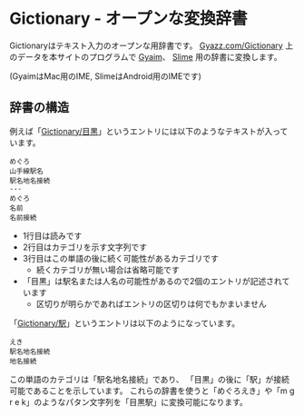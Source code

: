 # Gictionary - オープンな変換辞書
Gictionaryはテキスト入力のオープンな用辞書です。
<a href="http://Gyazz.com/Gictionary">Gyazz.com/Gictionary</a>
上のデータを本サイトのプログラムで
<a href="http://GitHub.com/Gyaim">Gyaim</a>、
<a href="http://GitHub.com/Slime">Slime</a>
用の辞書に変換します。

(GyaimはMac用のIME, SlimeはAndroid用のIMEです)

## 辞書の構造

例えば「<a href="http://Gyazz.com/Gictionary/目黒">Gictionary/目黒</a>」というエントリには以下のようなテキストが入っています。

    めぐろ
    山手線駅名
    駅名地名接続
    ---
    めぐろ
    名前
    名前接続

- 1行目は読みです
- 2行目はカテゴリを示す文字列です
- 3行目はこの単語の後に続く可能性があるカテゴリです
  -  続くカテゴリが無い場合は省略可能です
- 「目黒」は駅名または人名の可能性があるので2個のエントリが記述されています
  - 区切りが明らかであればエントリの区切りは何でもかまいません

「<a href="http://Gyazz.com/Gictionary/駅">Gictionary/駅</a>」というエントリは以下のようになっています。
  
    えき
    駅名地名接続
    地名接続

この単語のカテゴリは「駅名地名接続」であり、
「目黒」の後に「駅」が接続可能であることを示しています。
これらの辞書を使うと「めぐろえき」や「m g r e k」のようなパタン文字列を「目黒駅」に変換可能になります。



